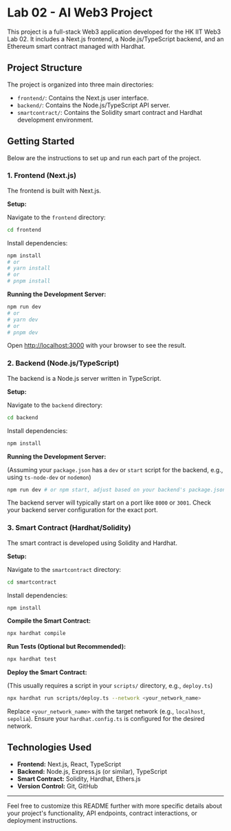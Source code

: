 # Lab 02 - AI Web3 Project

This project is a full-stack Web3 application developed for the HK IIT Web3 Lab 02. It includes a Next.js frontend, a Node.js/TypeScript backend, and an Ethereum smart contract managed with Hardhat.

## Project Structure

The project is organized into three main directories:

-   `frontend/`: Contains the Next.js user interface.
-   `backend/`: Contains the Node.js/TypeScript API server.
-   `smartcontract/`: Contains the Solidity smart contract and Hardhat development environment.

## Getting Started

Below are the instructions to set up and run each part of the project.

### 1. Frontend (Next.js)

The frontend is built with Next.js.

**Setup:**

Navigate to the `frontend` directory:
```bash
cd frontend
```

Install dependencies:
```bash
npm install
# or
# yarn install
# or
# pnpm install
```

**Running the Development Server:**

```bash
npm run dev
# or
# yarn dev
# or
# pnpm dev
```
Open [http://localhost:3000](http://localhost:3000) with your browser to see the result.

### 2. Backend (Node.js/TypeScript)

The backend is a Node.js server written in TypeScript.

**Setup:**

Navigate to the `backend` directory:
```bash
cd backend
```

Install dependencies:
```bash
npm install
```

**Running the Development Server:**

(Assuming your `package.json` has a `dev` or `start` script for the backend, e.g., using `ts-node-dev` or `nodemon`)
```bash
npm run dev # or npm start, adjust based on your backend's package.json
```
The backend server will typically start on a port like `8000` or `3001`. Check your backend server configuration for the exact port.

### 3. Smart Contract (Hardhat/Solidity)

The smart contract is developed using Solidity and Hardhat.

**Setup:**

Navigate to the `smartcontract` directory:
```bash
cd smartcontract
```

Install dependencies:
```bash
npm install
```

**Compile the Smart Contract:**

```bash
npx hardhat compile
```

**Run Tests (Optional but Recommended):**

```bash
npx hardhat test
```

**Deploy the Smart Contract:**

(This usually requires a script in your `scripts/` directory, e.g., `deploy.ts`)
```bash
npx hardhat run scripts/deploy.ts --network <your_network_name>
```
Replace `<your_network_name>` with the target network (e.g., `localhost`, `sepolia`). Ensure your `hardhat.config.ts` is configured for the desired network.

## Technologies Used

-   **Frontend:** Next.js, React, TypeScript
-   **Backend:** Node.js, Express.js (or similar), TypeScript
-   **Smart Contract:** Solidity, Hardhat, Ethers.js
-   **Version Control:** Git, GitHub

---

Feel free to customize this README further with more specific details about your project's functionality, API endpoints, contract interactions, or deployment instructions.
